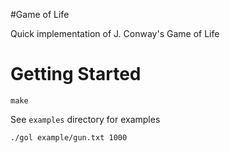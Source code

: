 #Game of Life

Quick implementation of J. Conway's Game of Life

# Getting Started

`make`

See `examples` directory for examples

`./gol example/gun.txt 1000`
